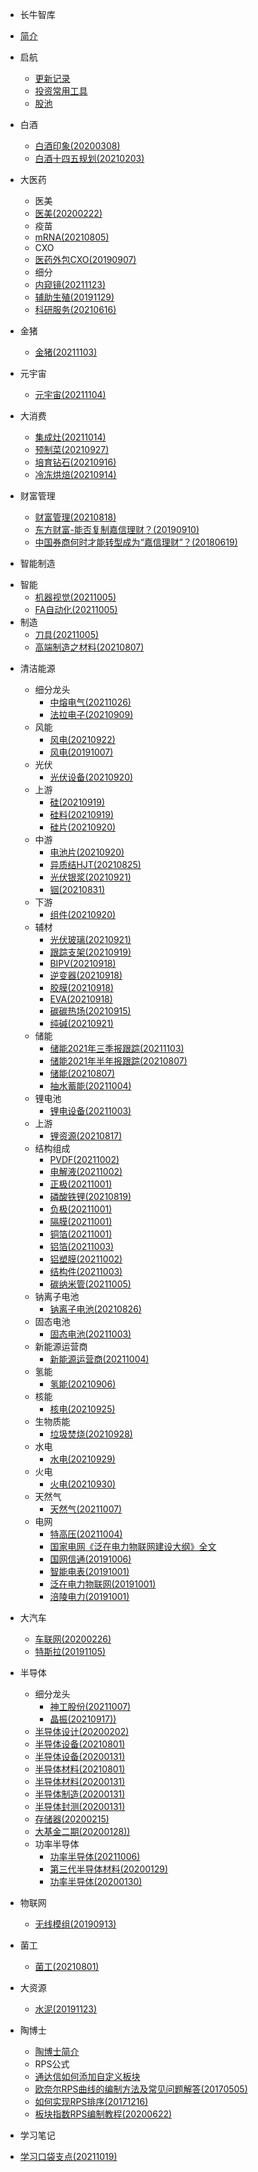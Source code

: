 * 长牛智库

* [简介](README.md)

* 启航
    - [更新记录](myHistory.md)
	- [投资常用工具](myTool.md)
	- [股池](股池/股池.md)
* 白酒
    - [白酒印象(20200308)](/白酒/白酒印象(20200308).md)
	- [白酒十四五规划(20210203)](/白酒/白酒十四五规划(20210203).md)
* 大医药
	* 医美
    - [医美(20200222)](医美/医美(20200222).md)
	* 疫苗
    - [mRNA(20210805)](疫苗/mRNA(20210805).md)  
	* CXO
	- [医药外包CXO(20190907)](CXO/医药外包CXO(20190907).md)
	* 细分
	- [内窥镜(20211123)](大医药/内窥镜/内窥镜(20211123).md)
	- [辅助生殖(20191129)](辅助生殖/辅助生殖(20191129).md)
    - [科研服务(20210616)](科研服务/科研服务(20210616).md)
* 金猪
    - [金猪(20211103)](大消费/金猪(20211103).md)
* 元宇宙
    - [元宇宙(20211104)](元宇宙/元宇宙(20211104).md)
* 大消费
    - [集成灶(20211014)](大消费/集成灶(20211014).md)
    - [预制菜(20210927)](大消费/预制菜(20210927).md)
    - [培育钻石(20210916)](大消费/培育钻石(20210916).md)
    - [冷冻烘焙(20210914)](大消费/冷冻烘焙(20210914).md)
* 财富管理
    - [财富管理(20210818)](财富管理/财富管理(20210818).md)
    - [东方财富-能否复制嘉信理财？(20190910)](财富管理/东方财富-能否复制嘉信理财？(20190910).md)
	- [中国券商何时才能转型成为“嘉信理财”？(20180619)](财富管理/中国券商何时才能转型成为“嘉信理财”？(20180619).md)
* 智能制造
- 智能
    - [机器视觉(20211005)](智能制造/机器视觉(20211005).md)
    - [FA自动化(20211005)](智能制造/FA自动化(20211005).md)
- 制造
    - [刀具(20211005)](智能制造/刀具(20211005).md)
    - [高端制造之材料(20210807)](智能制造/高端制造之材料(20210807).md)
* 清洁能源 
     - 细分龙头
        - [中熔电气(20211026)](清洁能源/细分龙头/中熔电气(20211026).md)
	    - [法拉电子(20210909)](清洁能源/细分龙头/法拉电子(20210909).md)
	 - 风能
	    - [风电(20210922)](清洁能源/风能/风电(20210922).md)
	    - [风电(20191007)](清洁能源/风能/风电(20191007).md)
	 - 光伏
	     - [光伏设备(20210920)](清洁能源/光伏/光伏设备(20210920).md)
	 - 上游
	     - [硅(20210919)](清洁能源/光伏/硅(20210919).md)
	     - [硅料(20210919)](清洁能源/光伏/硅料(20210919).md)
	     - [硅片(20210920)](清洁能源/光伏/硅片(20210920).md)
	 - 中游
	     - [电池片(20210920)](清洁能源/光伏/电池片(20210920).md)
	     - [异质结HJT(20210825)](清洁能源/光伏/异质结HJT(20210825).md) 
	     - [光伏银浆(20210921)](清洁能源/光伏/光伏银浆(20210921).md) 
	     - [铟(20210831)](清洁能源/光伏/铟(20210831).md) 
	 - 下游
	     - [组件(20210920)](清洁能源/光伏/组件(20210920).md)
	 - 辅材
	     - [光伏玻璃(20210921)](清洁能源/光伏/光伏玻璃(20210921).md)
	     - [跟踪支架(20210919)](清洁能源/光伏/跟踪支架(20210919).md)
	     - [BIPV(20210918)](清洁能源/光伏/BIPV(20210918).md)
	     - [逆变器(20210918)](清洁能源/光伏/逆变器(20210918).md)
	     - [胶膜(20210918)](清洁能源/光伏/胶膜(20210918).md)
	     - [EVA(20210918)](清洁能源/光伏/EVA(20210918).md) 
	     - [碳碳热场(20210915)](清洁能源/光伏/碳碳热场(20210915).md) 
	     - [纯碱(20210921)](清洁能源/光伏/纯碱(20210921).md)
     - 储能
        - [储能2021年三季报跟踪(20211103)](清洁能源/储能/储能2021年三季报跟踪(20211103).md) 
        - [储能2021年半年报跟踪(20210807)](清洁能源/储能/储能2021年半年报跟踪(20210807).md) 
        - [储能(20210807)](清洁能源/储能/储能(20210807).md) 
        - [抽水蓄能(20211004)](清洁能源/储能/抽水蓄能(20211004).md) 
     - 锂电池
        - [锂电设备(20211003)](清洁能源/锂电池/锂电设备(20211003).md)
     - 上游
        - [锂资源(20210817)](清洁能源/锂电池/锂资源(20210817).md) 
     - 结构组成
        - [PVDF(20211002)](清洁能源/锂电池/PVDF(20211002).md) 
        - [电解液(20211002)](清洁能源/锂电池/电解液(20211002).md) 
        - [正极(20211001)](清洁能源/锂电池/正极(20211001).md) 
        - [磷酸铁锂(20210819)](清洁能源/锂电池/磷酸铁锂(20210819).md) 
        - [负极(20211001)](清洁能源/锂电池/负极(20211001).md) 
        - [隔膜(20211001)](清洁能源/锂电池/隔膜(20211001).md) 
        - [铜箔(20211001)](清洁能源/锂电池/铜箔(20211001).md) 
        - [铝箔(20211003)](清洁能源/锂电池/铝箔(20211003).md) 
        - [铝塑膜(20211002)](清洁能源/锂电池/铝塑膜(20211002).md)
        - [结构件(20211003)](清洁能源/锂电池/结构件(20211003).md)
        - [碳纳米管(20211005)](清洁能源/锂电池/碳纳米管(20211005).md)
     - 钠离子电池
         - [钠离子电池(20210826)](清洁能源/钠离子电池/钠离子电池(20210826).md) 
     - 固态电池
         - [固态电池(20211003)](清洁能源/固态电池/固态电池(20211003).md) 
     - 新能源运营商
	    - [新能源运营商(20211004)](清洁能源/新能源运营商/新能源运营商(20211004).md)
     - 氢能
	    - [氢能(20210906)](清洁能源/氢能/氢能(20210906).md)
	 - 核能
	    - [核电(20210925)](清洁能源/核能/核电(20210925).md)
     - 生物质能
	    - [垃圾焚烧(20210928)](清洁能源/生物质能/垃圾焚烧(20210928).md)
	 - 水电
	    - [水电(20210929)](清洁能源/水电/水电(20210929).md)
	 - 火电
	    - [火电(20210930)](清洁能源/火电/火电(20210930).md)
	 - 天然气
	    - [天然气(20211007)](清洁能源/天然气/天然气(20211007).md)
	 - 电网
	    - [特高压(20211004)](清洁能源/电网/特高压(20211004).md)
	    - [国家电网《泛在电力物联网建设大纲》全文](清洁能源/电网/国家电网《泛在电力物联网建设大纲》全文.md)
	    - [国网信通(20191006)](清洁能源/电网/国网信通(20191006).md)
	    - [智能电表(20191001)](清洁能源/电网/智能电表(20191001).md)
	    - [泛在电力物联网(20191001)](清洁能源/电网/泛在电力物联网(20191001).md)
	    - [涪陵电力(20191001)](清洁能源/电网/涪陵电力(20191001).md)
* 大汽车
    - [车联网(20200226)](大汽车/车联网(20200226).md)
    - [特斯拉(20191105)](大汽车/特斯拉(20191105).md)
* 半导体
    - 细分龙头
        - [神工股份(20211007)](半导体/细分龙头/神工股份(20211007).md)
	    - [晶振(20210917))](半导体/细分龙头/晶振(20210917).md)
    - [半导体设计(20200202)](半导体/半导体设计(20200202).md)
    - [半导体设备(20210801)](半导体/半导体设备(20210801).md)
    - [半导体设备(20200131)](半导体/半导体设备(20200131).md)
    - [半导体材料(20210801)](半导体/半导体材料(20210801).md)
    - [半导体材料(20200131)](半导体/半导体材料(20200131).md)
    - [半导体制造(20200131)](半导体/半导体制造(20200131).md)
    - [半导体封测(20200131)](半导体/半导体封测(20200131).md)
    - [存储器(20200215)](半导体/存储器(20200215).md)
    - [大基金二期(20200128))](半导体/大基金二期(20200128).md)
    - 功率半导体
        - [功率半导体(20211006)](半导体/功率半导体(20211006).md)
        - [第三代半导体材料(20200129)](半导体/第三代半导体材料(20200129).md)
        - [功率半导体(20200130)](半导体/功率半导体(20200130).md)

* 物联网
    - [无线模组(20190913)](物联网/无线模组(20190913).md)
* 菌工
    - [菌工(20210801)](菌工/菌工(20210801).md)
* 大资源
    - [水泥(20191123)](大资源/水泥(20191123).md)
* 陶博士
    - [陶博士简介](强势股体系/陶博士/陶博士.md)
    - RPS公式
    - [通达信如何添加自定义板块](强势股体系/陶博士/量化公式/通达信如何添加自定义板块.md)
    - [欧奈尔RPS曲线的编制方法及常见问题解答(20170505)](强势股体系/陶博士/量化公式/欧奈尔RPS曲线的编制方法及常见问题解答(20170505).md)
    - [如何实现RPS排序(20171216)](强势股体系/陶博士/量化公式/如何实现RPS排序(20171216).md)
    - [板块指数RPS编制教程(20200622)](强势股体系/陶博士/量化公式/板块指数RPS编制教程(20200622).md)
* 学习笔记
- [学习口袋支点(20211019)](强势股体系/学习笔记/学习口袋支点(20211019).md)